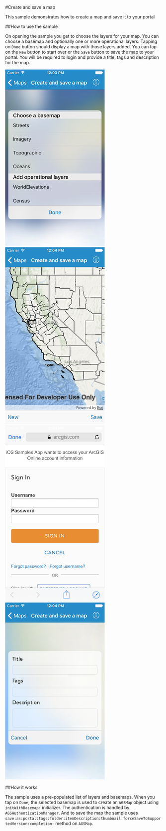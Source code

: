 #Create and save a map

This sample demonstrates how to create a map and save it to your portal

##How to use the sample

On opening the sample you get to choose the layers for your map. You can choose a basemap and optionally one or more operational layers. Tapping on `Done` button should display a map with those layers added. You can tap on the `New` button to start over or the `Save` button to save the map to your portal. You will be required to login and provide a title, tags and description for the map.

![](image1.png)
![](image2.png)
![](image3.png)
![](image4.png)

##How it works

The sample uses a pre-populated list of layers and basemaps. When you tap on `Done`, the selected basemap is used to create an `AGSMap` object using `initWithBasemap:` initializer. The authentication is handled by `AGSAuthenticationManager`. And to save the map the sample uses `save:as:portal:tags:folder:itemDescription:thumbnail:forceSaveToSupportedVersion:completion:` method on `AGSMap`.



